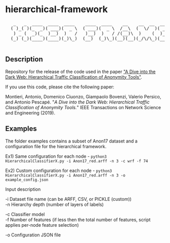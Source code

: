 hierarchical-framework
======================

<pre>
   _   _  ____  ____  ____    ____  ____    __    __  __  ____  
  ( )_( )(_  _)( ___)(  _ \  ( ___)(  _ \  /__\  (  \/  )( ___)  
   ) _ (  _)(_  )__)  )   /   )__)  )   / /(__)\  )    (  )__)  
  (_) (_)(____)(____)(_)\_)  (__)  (_)\_)(__)(__)(_/\/\_)(____)  

</pre>

## Description

Repository for the release of the code used in the paper ["A Dive into the Dark Web: Hierarchical Traffic Classification of Anonymity Tools"](https://ieeexplore.ieee.org/document/8663403).

If you use this code, please cite the following paper:

Montieri, Antonio, Domenico Ciuonzo, Giampaolo Bovenzi, Valerio Persico, and Antonio Pescapé. "_A Dive into the Dark Web: Hierarchical Traffic Classification of Anonymity Tools._" IEEE Transactions on Network Science and Engineering (2019).

## Examples

The folder examples contains a subset of Anon17 dataset and a configuration file for the hierarchical framework.

Ex1) Same configuration for each node - `python3 HierarchicalClassifierX.py -i Anon17_red.arff -n 3 -c wrf -f 74`

Ex2) Custom configuration for each node - `python3 HierarchicalClassifierX.py -i Anon17_red.arff -n 3 -o example_config.json`

Input description

-i Dataset file name (can be ARFF, CSV, or PICKLE (custom))  
-n Hierarchy depth (number of layers of labels)

-c Classifier model  
-f Number of features (if less then the total number of features, script applies per-node feature selection)

-o Configuration JSON file
